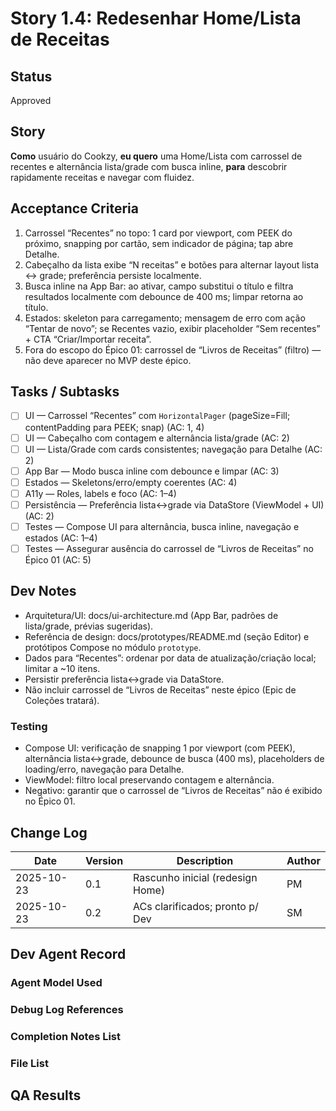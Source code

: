# Story 1.4: Redesenhar Home/Lista de Receitas

## Status
Approved

## Story
**Como** usuário do Cookzy,
**eu quero** uma Home/Lista com carrossel de recentes e alternância lista/grade com busca inline,
**para** descobrir rapidamente receitas e navegar com fluidez.

## Acceptance Criteria
1. Carrossel “Recentes” no topo: 1 card por viewport, com PEEK do próximo, snapping por cartão, sem indicador de página; tap abre Detalhe.
2. Cabeçalho da lista exibe “N receitas” e botões para alternar layout lista ↔ grade; preferência persiste localmente.
3. Busca inline na App Bar: ao ativar, campo substitui o título e filtra resultados localmente com debounce de 400 ms; limpar retorna ao título.
4. Estados: skeleton para carregamento; mensagem de erro com ação “Tentar de novo”; se Recentes vazio, exibir placeholder “Sem recentes” + CTA “Criar/Importar receita”.
5. Fora do escopo do Épico 01: carrossel de “Livros de Receitas” (filtro) — não deve aparecer no MVP deste épico.

## Tasks / Subtasks
- [ ] UI — Carrossel “Recentes” com `HorizontalPager` (pageSize=Fill; contentPadding para PEEK; snap) (AC: 1, 4)
- [ ] UI — Cabeçalho com contagem e alternância lista/grade (AC: 2)
- [ ] UI — Lista/Grade com cards consistentes; navegação para Detalhe (AC: 2)
- [ ] App Bar — Modo busca inline com debounce e limpar (AC: 3)
- [ ] Estados — Skeletons/erro/empty coerentes (AC: 4)
- [ ] A11y — Roles, labels e foco (AC: 1–4)
- [ ] Persistência — Preferência lista↔grade via DataStore (ViewModel + UI) (AC: 2)
- [ ] Testes — Compose UI para alternância, busca inline, navegação e estados (AC: 1–4)
- [ ] Testes — Assegurar ausência do carrossel de “Livros de Receitas” no Épico 01 (AC: 5)

## Dev Notes
- Arquitetura/UI: docs/ui-architecture.md (App Bar, padrões de lista/grade, prévias sugeridas).
- Referência de design: docs/prototypes/README.md (seção Editor) e protótipos Compose no módulo `prototype`.
- Dados para “Recentes”: ordenar por data de atualização/criação local; limitar a ~10 itens.
- Persistir preferência lista↔grade via DataStore.
- Não incluir carrossel de “Livros de Receitas” neste épico (Epic de Coleções tratará).

### Testing
- Compose UI: verificação de snapping 1 por viewport (com PEEK), alternância lista↔grade, debounce de busca (400 ms), placeholders de loading/erro, navegação para Detalhe.
- ViewModel: filtro local preservando contagem e alternância.
- Negativo: garantir que o carrossel de “Livros de Receitas” não é exibido no Épico 01.

## Change Log
| Date       | Version | Description                       | Author |
|------------|---------|-----------------------------------|--------|
| 2025-10-23 | 0.1     | Rascunho inicial (redesign Home)  | PM     |
| 2025-10-23 | 0.2     | ACs clarificados; pronto p/ Dev   | SM     |

## Dev Agent Record

### Agent Model Used

### Debug Log References

### Completion Notes List

### File List

## QA Results
